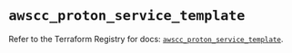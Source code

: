 # `awscc_proton_service_template`

Refer to the Terraform Registry for docs: [`awscc_proton_service_template`](https://registry.terraform.io/providers/hashicorp/awscc/0.70.0/docs/resources/proton_service_template).
